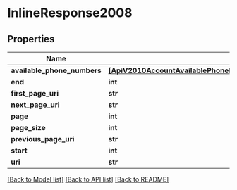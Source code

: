 # InlineResponse2008

## Properties
Name | Type | Description | Notes
------------ | ------------- | ------------- | -------------
**available_phone_numbers** | [**[ApiV2010AccountAvailablePhoneNumberCountryAvailablePhoneNumberMobile]**](ApiV2010AccountAvailablePhoneNumberCountryAvailablePhoneNumberMobile.md) |  | [optional] 
**end** | **int** |  | [optional] 
**first_page_uri** | **str** |  | [optional] 
**next_page_uri** | **str** |  | [optional] 
**page** | **int** |  | [optional] 
**page_size** | **int** |  | [optional] 
**previous_page_uri** | **str** |  | [optional] 
**start** | **int** |  | [optional] 
**uri** | **str** |  | [optional] 

[[Back to Model list]](../README.md#documentation-for-models) [[Back to API list]](../README.md#documentation-for-api-endpoints) [[Back to README]](../README.md)


